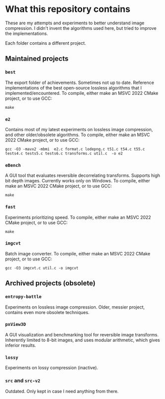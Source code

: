 # What this repository contains

These are my attempts and experiments to better understand image compression.
I didn't invent the algorithms used here, but tried to improve the implementations.

Each folder contains a different project.

## Maintained projects

### `best`
The export folder of achievements. Sometimes not up to date.
Reference implementations of the best open-source lossless algorithms that I implemented/encountered.
To compile, either make an MSVC 2022 CMake project, or to use GCC:

`make`

### `e2`
Contains most of my latest experiments on lossless image compression, and other older/obsolete algorithms.
To compile, either make an MSVC 2022 CMake project, or to use GCC:

`gcc -O3 -mavx2 -mbmi  e2.c format.c lodepng.c t51.c t54.c t55.c tests4.c tests5.c tests6.c transforms.c util.c  -o e2`

### `eBench`
A GUI tool that evaluates reversible decorrelating transforms.
Supports high bit depth images.
Currently works only on Windows.
To compile, either make an MSVC 2022 CMake project, or to use GCC:

`make`

### `fast`
Experiments prioritizing speed.
To compile, either make an MSVC 2022 CMake project, or to use GCC:

`make`

### `imgcvt`
Batch image converter.
To compile, either make an MSVC 2022 CMake project, or to use GCC:

`gcc -O3 imgcvt.c util.c -o imgcvt`


## Archived projects (obsolete)

### `entropy-battle`
Experiments on lossless image compression. Older, messier project, contains even more obsolete techniques.

### `pxView3D`
A GUI visualization and benchmarking tool for reversible image transforms.
Inherently limited to 8-bit images, and uses modular arithmetic, which gives inferior results.

### `lossy`
Experiments on lossy compression (inactive).

### `src` and `src-v2`
Outdated. Only kept in case I need anything from there.
